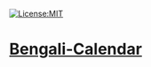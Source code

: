 [![License:MIT](https://img.shields.io/badge/License-MIT-green.svg)](https://opensource.org/licenses/MIT)

# [Bengali-Calendar](https://github.com/mushfiqulIslam/Bengali-Calendar)

